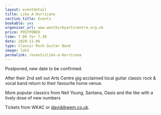 ```yaml
---
layout: eventdetail
title: Like A Hurricane
section_title: Events
bookable: yes
organiser_url: www.westkirbyartscentre.org.uk
price: POSTPONED
time: 7.00 for 7.30
date: 2020-11-06
type: Classic Rock Guitar Band
image: lah3
permalink: /events/Like-a-Hurricane
---
```


Postponed, new date to be confirmed.

After their 2nd sell out Arts Centre gig acclaimed local guitar classic rock & vocal band return to their favourite home venue.

More popular classics from Neil Young, Santana, Oasis and the like with a lively dose of new numbers  

Tickets from WKAC or [david@wem.co.uk](mailto:david@wem.co.uk).
